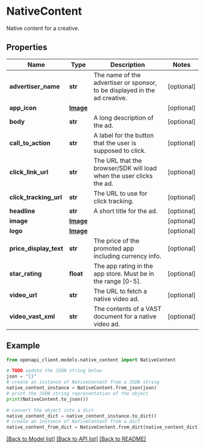 # NativeContent

Native content for a creative.

## Properties

Name | Type | Description | Notes
------------ | ------------- | ------------- | -------------
**advertiser_name** | **str** | The name of the advertiser or sponsor, to be displayed in the ad creative. | [optional] 
**app_icon** | [**Image**](Image.md) |  | [optional] 
**body** | **str** | A long description of the ad. | [optional] 
**call_to_action** | **str** | A label for the button that the user is supposed to click. | [optional] 
**click_link_url** | **str** | The URL that the browser/SDK will load when the user clicks the ad. | [optional] 
**click_tracking_url** | **str** | The URL to use for click tracking. | [optional] 
**headline** | **str** | A short title for the ad. | [optional] 
**image** | [**Image**](Image.md) |  | [optional] 
**logo** | [**Image**](Image.md) |  | [optional] 
**price_display_text** | **str** | The price of the promoted app including currency info. | [optional] 
**star_rating** | **float** | The app rating in the app store. Must be in the range [0-5]. | [optional] 
**video_url** | **str** | The URL to fetch a native video ad. | [optional] 
**video_vast_xml** | **str** | The contents of a VAST document for a native video ad. | [optional] 

## Example

```python
from openapi_client.models.native_content import NativeContent

# TODO update the JSON string below
json = "{}"
# create an instance of NativeContent from a JSON string
native_content_instance = NativeContent.from_json(json)
# print the JSON string representation of the object
print(NativeContent.to_json())

# convert the object into a dict
native_content_dict = native_content_instance.to_dict()
# create an instance of NativeContent from a dict
native_content_from_dict = NativeContent.from_dict(native_content_dict)
```
[[Back to Model list]](../README.md#documentation-for-models) [[Back to API list]](../README.md#documentation-for-api-endpoints) [[Back to README]](../README.md)


